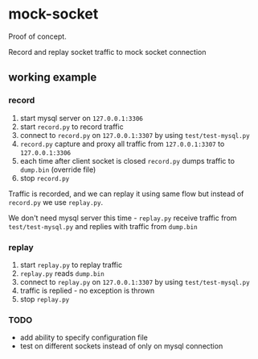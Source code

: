 mock-socket
====
Proof of concept.  

Record and replay socket traffic to mock socket connection  

## working example  

### record

1. start mysql server on `127.0.0.1:3306`
2. start `record.py` to record traffic
3. connect to `record.py` on `127.0.0.1:3307` by using `test/test-mysql.py`
4. `record.py` capture and proxy all traffic from `127.0.0.1:3307` to `127.0.0.1:3306`
5. each time after client socket is closed `record.py` dumps traffic to `dump.bin` (override file)
6. stop `record.py`

Traffic is recorded, and we can replay it using same flow but instead of 
`record.py` we use `replay.py`.

We don't need mysql server this time - `replay.py` receive traffic 
from `test/test-mysql.py` and replies with traffic from `dump.bin` 

### replay
1. start `replay.py` to replay traffic
2. `replay.py` reads `dump.bin`
3. connect to `replay.py` on `127.0.0.1:3307` by using `test/test-mysql.py`
4. traffic is replied - no exception is thrown
5. stop `replay.py`

### TODO
- add ability to specify configuration file
- test on different sockets instead of only on mysql connection
